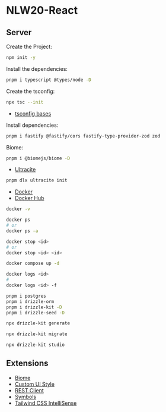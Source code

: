 # NLW20-React

## Server

Create the Project:

```sh
npm init -y
```

Install the dependencies:

```sh
pnpm i typescript @types/node -D
```

Create the tsconfig:

```sh
npx tsc --init
```

- [tsconfig bases](https://github.com/tsconfig/bases?tab=readme-ov-file)

Install dependencies:

```sh
pnpm i fastify @fastify/cors fastify-type-provider-zod zod
```

Biome:

```sh
pnpm i @biomejs/biome -D
```

- [Ultracite](https://www.ultracite.ai/)

```sh
pnpm dlx ultracite init
```

- [Docker](https://www.docker.com/)
- [Docker Hub](https://hub.docker.com/r/pgvector/pgvector)

```sh
docker -v
```

```sh
docker ps
# or
docker ps -a
```

```sh
docker stop <id>
# or
docker stop <id> <id>
```

```sh
docker compose up -d
```

```sh
docker logs <id>
#
docker logs <id> -f
```

```sh
pnpm i postgres
pnpm i drizzle-orm
pnpm i drizzle-kit -D
pnpm i drizzle-seed -D
```

```sh
npx drizzle-kit generate
```

```sh
npx drizzle-kit migrate
```

```sh
npx drizzle-kit studio
```

## Extensions

- [Biome](https://marketplace.cursorapi.com/items?itemName=biomejs.biome)
- [Custom UI Style](https://marketplace.cursorapi.com/items?itemName=subframe7536.custom-ui-style)
- [REST Client](https://marketplace.cursorapi.com/items?itemName=humao.rest-client)
- [Symbols](https://marketplace.cursorapi.com/items?itemName=miguelsolorio.symbols)
- [Tailwind CSS IntelliSense](https://marketplace.cursorapi.com/items?itemName=bradlc.vscode-tailwindcss)
